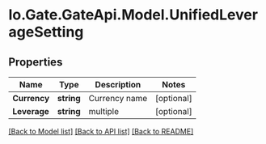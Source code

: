 
# Io.Gate.GateApi.Model.UnifiedLeverageSetting

## Properties

Name | Type | Description | Notes
------------ | ------------- | ------------- | -------------
**Currency** | **string** | Currency name | [optional] 
**Leverage** | **string** | multiple | [optional] 

[[Back to Model list]](../README.md#documentation-for-models)
[[Back to API list]](../README.md#documentation-for-api-endpoints)
[[Back to README]](../README.md)

